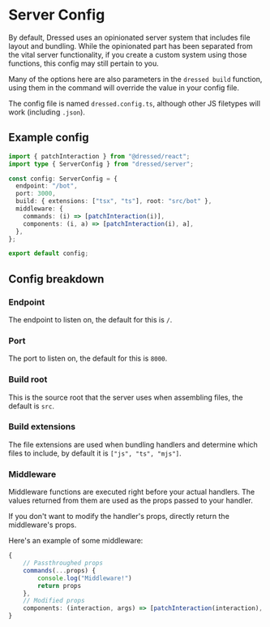# Server Config

By default, Dressed uses an opinionated server system that includes file layout and bundling. While the opinionated part has been separated from the vital server functionality, if you create a custom system using those functions, this config may still pertain to you.

Many of the options here are also parameters in the `dressed build` function, using them in the command will override the value in your config file.

The config file is named `dressed.config.ts`, although other JS filetypes will work (including `.json`).

## Example config

```ts title="dressed.config.ts"
import { patchInteraction } from "@dressed/react";
import type { ServerConfig } from "dressed/server";

const config: ServerConfig = {
  endpoint: "/bot",
  port: 3000,
  build: { extensions: ["tsx", "ts"], root: "src/bot" },
  middleware: {
    commands: (i) => [patchInteraction(i)],
    components: (i, a) => [patchInteraction(i), a],
  },
};

export default config;
```

## Config breakdown

### Endpoint

The endpoint to listen on, the default for this is `/`.

### Port

The port to listen on, the default for this is `8000`.

### Build root

This is the source root that the server uses when assembling files, the default is `src`.

### Build extensions

The file extensions are used when bundling handlers and determine which files to include, by default it is `["js", "ts", "mjs"]`.

### Middleware

Middleware functions are executed right before your actual handlers. The values returned from them are used as the props passed to your handler.

If you don't want to modify the handler's props, directly return the middleware's props.

Here's an example of some middleware:

```ts
{
    // Passthroughed props
    commands(...props) {
        console.log("Middleware!")
        return props
    },
    // Modified props
    components: (interaction, args) => [patchInteraction(interaction), args]
}
```
